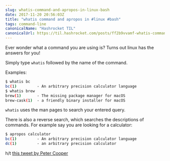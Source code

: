 ```yaml
---
slug: whatis-command-and-apropos-in-linux-bash
date: 2017-11-20 20:56:03Z
title: "whatis command and apropos in #linux #bash"
tags: command-line
canonicalName: "Hashrocket TIL"
canonicalUrl: https://til.hashrocket.com/posts/ff2b9vvamf-whatis-command-and-apropos-in-linux-bash
---
```



Ever wonder what a command you are using is? Turns out linux has the answers for you!

Simply type `whatis` followed by the name of the command.

Examples:

```bash
$ whatis bc
bc(1)         - An arbitrary precision calculator language
$ whatis brew
brew(1)       - The missing package manager for macOS
brew-cask(1)  - a friendly binary installer for macOS
```

`whatis` uses the man pages to search your entered query.

There is also a reverse search, which searches the descriptions of commands. For example say you are looking for a calculator:

```bash
$ apropos calculator
bc(1)         - An arbitrary precision calculator language
dc(1)         - an arbitrary precision calculator
```

h/t [this tweet by Peter Cooper](https://twitter.com/peterc/status/932591484175638528)
